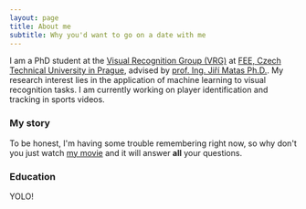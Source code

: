 ```yaml
---
layout: page
title: About me
subtitle: Why you'd want to go on a date with me
---
```


I am a PhD student at the <a href='https://cyber.felk.cvut.cz/research/groups-teams/vrg/'>Visual Recognition Group (VRG)</a> at <a href='https://fel.cvut.cz/en'>FEE, Czech Technical University in Prague</a>, advised by <a href="https://cmp.felk.cvut.cz/~matas/">prof. Ing. Jiří Matas Ph.D.</a>. My research interest lies in the application of machine learning to visual recognition tasks. I am currently working on player identification and tracking in sports videos. 


### My story

To be honest, I'm having some trouble remembering right now, so why don't you just watch [my movie](https://en.wikipedia.org/wiki/The_Princess_Bride_%28film%29) and it will answer **all** your questions.

### Education

YOLO!
